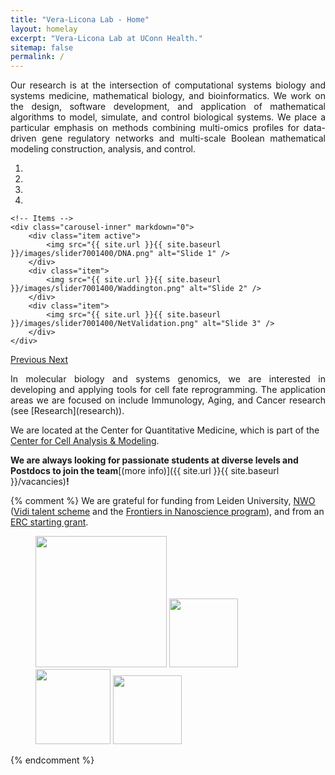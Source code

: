 ```yaml
---
title: "Vera-Licona Lab - Home"
layout: homelay
excerpt: "Vera-Licona Lab at UConn Health."
sitemap: false
permalink: /
---
```


<p align="justify">Our research is at the intersection of computational systems biology and systems medicine, mathematical biology, and bioinformatics. We work on the design, software development, and application of mathematical algorithms to model, simulate, and control biological systems. We place a particular emphasis on methods combining multi-omics profiles for data-driven gene regulatory networks and multi-scale Boolean mathematical modeling construction, analysis, and control.</p>


<div markdown="0" id="carousel" class="carousel slide" data-ride="carousel" data-interval="4000" data-pause="hover" >
    <!-- Menu -->
    <ol class="carousel-indicators">
        <li data-target="#carousel" data-slide-to="0" class="active"></li>
        <li data-target="#carousel" data-slide-to="1"></li>
        <li data-target="#carousel" data-slide-to="2"></li>
        <li data-target="#carousel" data-slide-to="3"></li>
    </ol>

    <!-- Items -->
    <div class="carousel-inner" markdown="0">
        <div class="item active">
            <img src="{{ site.url }}{{ site.baseurl }}/images/slider7001400/DNA.png" alt="Slide 1" />
        </div>
        <div class="item">
            <img src="{{ site.url }}{{ site.baseurl }}/images/slider7001400/Waddington.png" alt="Slide 2" />
        </div>
        <div class="item">
            <img src="{{ site.url }}{{ site.baseurl }}/images/slider7001400/NetValidation.png" alt="Slide 3" />
        </div>    
    </div>
  <a class="left carousel-control" href="#carousel" role="button" data-slide="prev">
    <span class="glyphicon glyphicon-chevron-left" aria-hidden="true"></span>
    <span class="sr-only">Previous</span>
  </a>
  <a class="right carousel-control" href="#carousel" role="button" data-slide="next">
    <span class="glyphicon glyphicon-chevron-right" aria-hidden="true"></span>
    <span class="sr-only">Next</span>
  </a>
</div>

<p align="justify">In molecular biology and systems genomics, we are interested in developing and applying tools for cell fate reprogramming. The application areas we are focused on include Immunology, Aging, and Cancer research (see [Research](research)).</p>

We are located at the Center for Quantitative Medicine, which is part of the [Center for Cell Analysis & Modeling](https://health.uconn.edu/cell-analysis-modeling/).

 **We are  always looking for passionate students at diverse levels and Postdocs to join the team**[(more info)]({{ site.url }}{{ site.baseurl }}/vacancies)**!**


{% comment %}
We are grateful for funding from Leiden University, [NWO](www.nwo.nl) ([Vidi talent scheme](http://www.nwo.nl/en/research-and-results/programmes/Talent+Scheme) and the [Frontiers in Nanoscience program](https://www.universiteitleiden.nl/en/research/research-projects/science/frontiers-of-nanoscience-nanofront)), and from an [ERC starting grant](https://erc.europa.eu/funding/starting-grants).

<figure class="fourth">
  <img src="{{ site.url }}{{ site.baseurl }}/images/logopic/Logo_Leiden.jpg" style="width: 210px">
  <img src="{{ site.url }}{{ site.baseurl }}/images/logopic/Logo_Nanofront.jpg" style="width: 110px">
  <img src="{{ site.url }}{{ site.baseurl }}/images/logopic/Logo_NWO.jpg" style="width: 120px">
  <img src="{{ site.url }}{{ site.baseurl }}/images/logopic/Logo_ERC.jpg" style="width: 110px">
</figure>
{% endcomment %}

